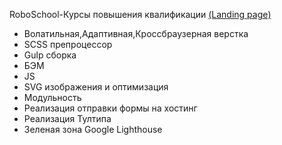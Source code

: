 RoboSchool-Курсы повышения квалификации [(Landing page)](vetosy.github.io/RoboSchool/)
- Волатильная,Адаптивная,Кроссбраузерная верстка
- SCSS препроцессор
- Gulp сборка
- БЭМ
- JS
- SVG изображения и оптимизация
- Модульность
- Реализация отправки формы на хостинг
- Реализация Тултипа
- Зеленая зона Google Lighthouse
